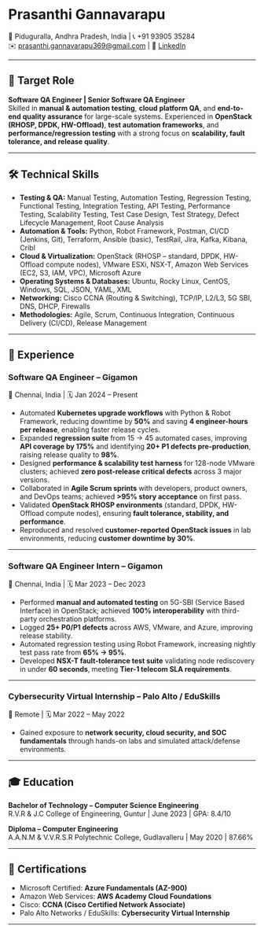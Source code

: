 # Prasanthi Gannavarapu
📍 Piduguralla, Andhra Pradesh, India | 📞 +91 93905 35284  
✉️ prasanthi.gannavarapu369@gmail.com | 🔗 [LinkedIn](https://www.linkedin.com/in/prasanthi-gannavarapu)

---

## 🎯 Target Role
**Software QA Engineer | Senior Software QA Engineer**  
Skilled in **manual & automation testing**, **cloud platform QA**, and **end-to-end quality assurance** for large-scale systems. Experienced in **OpenStack (RHOSP, DPDK, HW-Offload)**, **test automation frameworks**, and **performance/regression testing** with a strong focus on **scalability, fault tolerance, and release quality**.

---

## 🛠️ Technical Skills

- **Testing & QA:** Manual Testing, Automation Testing, Regression Testing, Functional Testing, Integration Testing, API Testing, Performance Testing, Scalability Testing, Test Case Design, Test Strategy, Defect Lifecycle Management, Root Cause Analysis  
- **Automation & Tools:** Python, Robot Framework, Postman, CI/CD (Jenkins, Git), Terraform, Ansible (basic), TestRail, Jira, Kafka, Kibana, Cribl  
- **Cloud & Virtualization:** OpenStack (RHOSP – standard, DPDK, HW-Offload compute nodes), VMware ESXi, NSX-T, Amazon Web Services (EC2, S3, IAM, VPC), Microsoft Azure  
- **Operating Systems & Databases:** Ubuntu, Rocky Linux, CentOS, Windows, SQL, JSON, YAML, XML  
- **Networking:** Cisco CCNA (Routing & Switching), TCP/IP, L2/L3, 5G SBI, DNS, DHCP, Firewalls  
- **Methodologies:** Agile, Scrum, Continuous Integration, Continuous Delivery (CI/CD), Release Management  

---

## 💼 Experience

### **Software QA Engineer – Gigamon**  
📍 Chennai, India | 🗓️ Jan 2024 – Present  

- Automated **Kubernetes upgrade workflows** with Python & Robot Framework, reducing downtime by **50%** and saving **4 engineer-hours per release**, enabling faster release cycles.  
- Expanded **regression suite** from 15 → 45 automated cases, improving **API coverage by 175%** and identifying **20+ P1 defects pre-production**, raising release quality to **98%**.  
- Designed **performance & scalability test harness** for 128-node VMware clusters; achieved **zero post-release critical defects** across 3 major versions.  
- Collaborated in **Agile Scrum sprints** with developers, product owners, and DevOps teams; achieved **>95% story acceptance** on first pass.  
- Validated **OpenStack RHOSP environments** (standard, DPDK, HW-Offload compute nodes), ensuring **fault tolerance, stability, and performance**.  
- Reproduced and resolved **customer-reported OpenStack issues** in lab environments, reducing **customer downtime by 30%**.  

---

### **Software QA Engineer Intern – Gigamon**  
📍 Chennai, India | 🗓️ Mar 2023 – Dec 2023  

- Performed **manual and automated testing** on 5G-SBI (Service Based Interface) in OpenStack; achieved **100% interoperability** with third-party orchestration platforms.  
- Logged **25+ P0/P1 defects** across AWS, VMware, and Azure, improving release stability.  
- Automated regression testing using Robot Framework, increasing nightly test pass rate from **65% → 95%**.  
- Developed **NSX-T fault-tolerance test suite** validating node rediscovery in under **60 seconds**, meeting **Tier-1 telecom SLA requirements**.  

---

### **Cybersecurity Virtual Internship – Palo Alto / EduSkills**  
📍 Remote | 🗓️ Mar 2022 – May 2022  

- Gained exposure to **network security, cloud security, and SOC fundamentals** through hands-on labs and simulated attack/defense environments.  

---

## 🎓 Education

**Bachelor of Technology – Computer Science Engineering**  
R.V.R & J.C College of Engineering, Guntur | June 2023 | GPA: 8.4/10  

**Diploma – Computer Engineering**  
A.A.N.M & V.V.R.S.R Polytechnic College, Gudlavalleru | May 2020 | 87.66%  

---

## 📜 Certifications

- Microsoft Certified: **Azure Fundamentals (AZ-900)**  
- Amazon Web Services: **AWS Academy Cloud Foundations**  
- Cisco: **CCNA (Cisco Certified Network Associate)**  
- Palo Alto Networks / EduSkills: **Cybersecurity Virtual Internship**  

---
